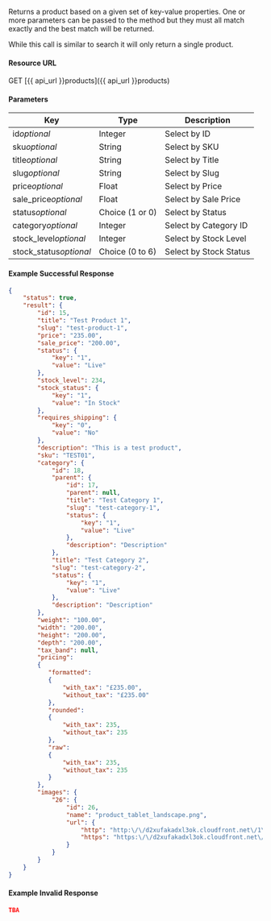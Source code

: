 Returns a product based on a given set of key-value properties. One or more parameters can be passed to the method but they must all match exactly and the best match will be returned.

While this call is similar to search it will only return a single product.


#### Resource URL
GET [{{ api_url }}products]({{ api_url }}products)


#### Parameters
Key | Type | Description
--- | ---- | -----------
id*optional* | Integer | Select by ID
sku*optional* | String | Select by SKU
title*optional* | String | Select by Title
slug*optional* | String | Select by Slug
price*optional* | Float | Select by Price
sale_price*optional* | Float | Select by Sale Price
status*optional* | Choice (1 or 0) | Select by Status
category*optional* | Integer | Select by Category ID
stock_level*optional* | Integer | Select by Stock Level
stock_status*optional* | Choice (0 to 6) | Select by Stock Status

<!--code-->
#### Example Successful Response
``` json
{
    "status": true,
    "result": {
        "id": 15,
        "title": "Test Product 1",
        "slug": "test-product-1",
        "price": "235.00",
        "sale_price": "200.00",
        "status": {
            "key": "1",
            "value": "Live"
        },
        "stock_level": 234,
        "stock_status": {
            "key": "1",
            "value": "In Stock"
        },
        "requires_shipping": {
            "key": "0",
            "value": "No"
        },
        "description": "This is a test product",
        "sku": "TEST01",
        "category": {
            "id": 18,
            "parent": {
                "id": 17,
                "parent": null,
                "title": "Test Category 1",
                "slug": "test-category-1",
                "status": {
                    "key": "1",
                    "value": "Live"
                },
                "description": "Description"
            },
            "title": "Test Category 2",
            "slug": "test-category-2",
            "status": {
                "key": "1",
                "value": "Live"
            },
            "description": "Description"
        },
        "weight": "100.00",
        "width": "200.00",
        "height": "200.00",
        "depth": "200.00",
        "tax_band": null,
        "pricing":
        {
           "formatted":
           {
               "with_tax": "£235.00",
               "without_tax": "£235.00"
           },
           "rounded":
           {
               "with_tax": 235,
               "without_tax": 235
           },
           "raw":
           {
               "with_tax": 235,
               "without_tax": 235
           }
        },
        "images": {
            "26": {
                "id": 26,
                "name": "product_tablet_landscape.png",
                "url": {
                    "http": "http:\/\/d2xufakadxl3ok.cloudfront.net\/1\/product_tablet_landscape.png",
                    "https": "https:\/\/d2xufakadxl3ok.cloudfront.net\/1\/product_tablet_landscape.png"
                }
            }
        }
    }
}
```


#### Example Invalid Response
``` json
TBA
```
<!--/code-->
